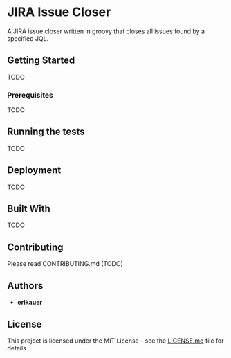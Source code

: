 # JIRA Issue Closer

A JIRA issue closer written in groovy that closes all issues found by a specified JQL.

## Getting Started

TODO

### Prerequisites

TODO

## Running the tests

TODO

## Deployment

TODO

## Built With

TODO

## Contributing

Please read CONTRIBUTING.md (TODO)

## Authors

* **erikauer**

## License

This project is licensed under the MIT License - see the [LICENSE.md](LICENSE.md) file for details
